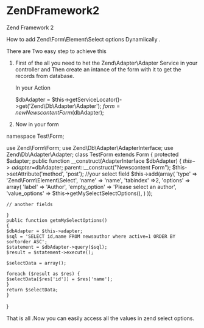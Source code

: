 ZenDFramework2
=============

Zend Framework 2

How to add Zend\Form\Element\Select options Dynamiically .

There are Two easy step to achieve this

1. First of the all you need to het the Zend\Adapter\Adapter Service in your controller and
   Then create an intance of the form with it  to get the records from database.

   In your Action
   
   $dbAdapter = $this->getServiceLocator()->get('Zend\Db\Adapter\Adapter');
   $form = new NewscontentForm ($dbAdapter);
   
2. Now in your form

namespace Test\Form;
 
use Zend\Form\Form;
use Zend\Db\Adapter\AdapterInterface;
use Zend\Db\Adapter\Adapter;
class TestForm extends Form
 {
 	protected $adapter;
 	public function __construct(AdapterInterface $dbAdapter)
 	{
	 $this->adapter =$dbAdapter;
	 parent::__construct("Newscontent Form");
	 $this->setAttribute('method', 'post');
	 //your select field
	 $this->add(array(
	 'type' => 'Zend\Form\Element\Select',
	 'name' => 'name',
	 'tabindex' =>2,
	 'options' => array(
	 'label' => 'Author',
	 'empty_option' => 'Please select an author',
	 'value_options' => $this->getMySelectSelectOptions(),
	 )
	 ));
	 
	// another fields
	 
	}
	public function getmMySelectOptions()
	{
	$dbAdapter = $this->adapter;
	$sql = 'SELECT id,name FROM newsauthor where active=1 ORDER BY sortorder ASC';
	$statement = $dbAdapter->query($sql);
	$result = $statement->execute();
	
	$selectData = array();
	
	foreach ($result as $res) {
	$selectData[$res['id']] = $res['name'];
	}
	return $selectData;
	}
 
}

That is all .Now you can easily access all the values in zend select options.


